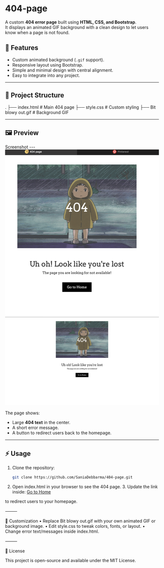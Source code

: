 # 404-page


A custom **404 error page** built using **HTML, CSS, and Bootstrap**.  
It displays an animated GIF background with a clean design to let users know when a page is not found.


## 🚀 Features
- Custom animated background (`.gif` support).
- Responsive layout using Bootstrap.
- Simple and minimal design with central alignment.
- Easy to integrate into any project.

---

## 📂 Project Structure
.
├── index.html   # Main 404 page
├── style.css    # Custom styling
├── Bit blowy out.gif # Background GIF


---

## 🖼️ Preview
Screenshot ---
![preview](screenshot.jpg)
![preview](screenshot_.jpg)


The page shows:
- Large **404 text** in the center.
- A short error message.
- A button to redirect users back to the homepage.

---

## ⚡ Usage
1. Clone the repository:
   ```bash
   git clone https://github.com/SaniaDebbarma/404-page.git

  2.	Open index.html in your browser to see the 404 page.
	3.	Update the link inside:
<a href="/" class="link_404">Go to Home</a>

to redirect users to your homepage.

⸻

🎨 Customization
	•	Replace Bit blowy out.gif with your own animated GIF or background image.
	•	Edit style.css to tweak colors, fonts, or layout.
	•	Change error text/messages inside index.html.

⸻

📜 License

This project is open-source and available under the MIT License.
